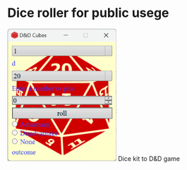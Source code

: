 # Dice roller for public usege

<span><img height="300" src="https://github.com/shl505/dndcubes/blob/main/%D7%A6%D7%99%D7%9C%D7%95%D7%9D%20%D7%9E%D7%A1%D7%9A.png"></span>
Dice kit to D&D game

